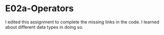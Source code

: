 # E02a-Operators
I edited this assignment to complete the missing links in the code. I learned about different data types in doing so. 